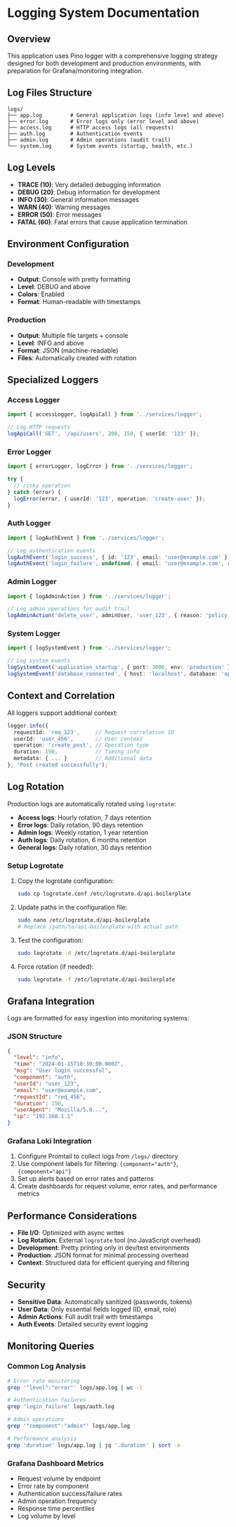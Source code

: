 # Logging System Documentation

## Overview

This application uses Pino logger with a comprehensive logging strategy designed for both development and production environments, with preparation for Grafana/monitoring integration.

## Log Files Structure

```
logs/
├── app.log         # General application logs (info level and above)
├── error.log       # Error logs only (error level and above)  
├── access.log      # HTTP access logs (all requests)
├── auth.log        # Authentication events
├── admin.log       # Admin operations (audit trail)
└── system.log      # System events (startup, health, etc.)
```

## Log Levels

- **TRACE (10)**: Very detailed debugging information
- **DEBUG (20)**: Debug information for development
- **INFO (30)**: General information messages
- **WARN (40)**: Warning messages
- **ERROR (50)**: Error messages
- **FATAL (60)**: Fatal errors that cause application termination

## Environment Configuration

### Development
- **Output**: Console with pretty formatting
- **Level**: DEBUG and above
- **Colors**: Enabled
- **Format**: Human-readable with timestamps

### Production  
- **Output**: Multiple file targets + console
- **Level**: INFO and above
- **Format**: JSON (machine-readable)
- **Files**: Automatically created with rotation

## Specialized Loggers

### Access Logger
```typescript
import { accessLogger, logApiCall } from '../services/logger';

// Log HTTP requests
logApiCall('GET', '/api/users', 200, 150, { userId: '123' });
```

### Error Logger
```typescript
import { errorLogger, logError } from '../services/logger';

try {
  // risky operation
} catch (error) {
  logError(error, { userId: '123', operation: 'create-user' });
}
```

### Auth Logger  
```typescript
import { logAuthEvent } from '../services/logger';

// Log authentication events
logAuthEvent('login_success', { id: '123', email: 'user@example.com' });
logAuthEvent('login_failure', undefined, { email: 'user@example.com', reason: 'invalid_password' });
```

### Admin Logger
```typescript
import { logAdminAction } from '../services/logger';

// Log admin operations for audit trail
logAdminAction('delete_user', adminUser, 'user_123', { reason: 'policy_violation' });
```

### System Logger
```typescript
import { logSystemEvent } from '../services/logger';

// Log system events
logSystemEvent('application_startup', { port: 3000, env: 'production' });
logSystemEvent('database_connected', { host: 'localhost', database: 'api_db' });
```

## Context and Correlation

All loggers support additional context:

```typescript
logger.info({
  requestId: 'req_123',     // Request correlation ID
  userId: 'user_456',       // User context
  operation: 'create_post', // Operation type
  duration: 150,            // Timing info
  metadata: { ... }         // Additional data
}, 'Post created successfully');
```

## Log Rotation

Production logs are automatically rotated using `logrotate`:

- **Access logs**: Hourly rotation, 7 days retention
- **Error logs**: Daily rotation, 90 days retention  
- **Admin logs**: Weekly rotation, 1 year retention
- **Auth logs**: Daily rotation, 6 months retention
- **General logs**: Daily rotation, 30 days retention

### Setup Logrotate

1. Copy the logrotate configuration:
   ```bash
   sudo cp logrotate.conf /etc/logrotate.d/api-boilerplate
   ```

2. Update paths in the configuration file:
   ```bash
   sudo nano /etc/logrotate.d/api-boilerplate
   # Replace /path/to/api-boilerplate with actual path
   ```

3. Test the configuration:
   ```bash
   sudo logrotate -d /etc/logrotate.d/api-boilerplate
   ```

4. Force rotation (if needed):
   ```bash
   sudo logrotate -f /etc/logrotate.d/api-boilerplate
   ```

## Grafana Integration

Logs are formatted for easy ingestion into monitoring systems:

### JSON Structure
```json
{
  "level": "info",
  "time": "2024-01-15T10:30:00.000Z",
  "msg": "User login successful",
  "component": "auth",
  "userId": "user_123",
  "email": "user@example.com",
  "requestId": "req_456",
  "duration": 150,
  "userAgent": "Mozilla/5.0...",
  "ip": "192.168.1.1"
}
```

### Grafana Loki Integration
1. Configure Promtail to collect logs from `/logs/` directory
2. Use component labels for filtering: `{component="auth"}`, `{component="api"}`
3. Set up alerts based on error rates and patterns
4. Create dashboards for request volume, error rates, and performance metrics

## Performance Considerations

- **File I/O**: Optimized with async writes
- **Log Rotation**: External `logrotate` tool (no JavaScript overhead)
- **Development**: Pretty printing only in dev/test environments
- **Production**: JSON format for minimal processing overhead
- **Context**: Structured data for efficient querying and filtering

## Security

- **Sensitive Data**: Automatically sanitized (passwords, tokens)
- **User Data**: Only essential fields logged (ID, email, role)
- **Admin Actions**: Full audit trail with timestamps
- **Auth Events**: Detailed security event logging

## Monitoring Queries

### Common Log Analysis
```bash
# Error rate monitoring
grep '"level":"error"' logs/app.log | wc -l

# Authentication failures
grep 'login_failure' logs/auth.log

# Admin operations
grep '"component":"admin"' logs/app.log

# Performance analysis
grep 'duration' logs/app.log | jq '.duration' | sort -n
```

### Grafana Dashboard Metrics
- Request volume by endpoint
- Error rate by component  
- Authentication success/failure rates
- Admin operation frequency
- Response time percentiles
- Log volume by level
